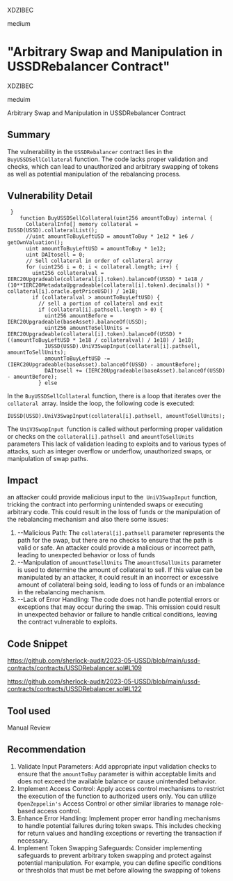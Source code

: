 XDZIBEC

medium

# "Arbitrary Swap and Manipulation in USSDRebalancer Contract"

XDZIBEC

meduim

Arbitrary Swap and Manipulation in USSDRebalancer Contract

## Summary

The vulnerability in the `USSDRebalancer` contract lies in the` BuyUSSDSellCollateral` function. 
The code lacks proper validation and checks, which can lead  to unauthorized and arbitrary swapping of tokens as well as potential manipulation of the rebalancing process.

## Vulnerability Detail

```solidity
 }
    function BuyUSSDSellCollateral(uint256 amountToBuy) internal {
      CollateralInfo[] memory collateral = IUSSD(USSD).collateralList();
      //uint amountToBuyLeftUSD = amountToBuy * 1e12 * 1e6 / getOwnValuation();
      uint amountToBuyLeftUSD = amountToBuy * 1e12;
      uint DAItosell = 0;
      // Sell collateral in order of collateral array
      for (uint256 i = 0; i < collateral.length; i++) {
        uint256 collateralval = IERC20Upgradeable(collateral[i].token).balanceOf(USSD) * 1e18 / (10**IERC20MetadataUpgradeable(collateral[i].token).decimals()) * collateral[i].oracle.getPriceUSD() / 1e18;
        if (collateralval > amountToBuyLeftUSD) {
          // sell a portion of collateral and exit
          if (collateral[i].pathsell.length > 0) {
            uint256 amountBefore = IERC20Upgradeable(baseAsset).balanceOf(USSD);
            uint256 amountToSellUnits = IERC20Upgradeable(collateral[i].token).balanceOf(USSD) * ((amountToBuyLeftUSD * 1e18 / collateralval) / 1e18) / 1e18;
            IUSSD(USSD).UniV3SwapInput(collateral[i].pathsell, amountToSellUnits);
            amountToBuyLeftUSD -= (IERC20Upgradeable(baseAsset).balanceOf(USSD) - amountBefore);
            DAItosell += (IERC20Upgradeable(baseAsset).balanceOf(USSD) - amountBefore);
          } else
```

In the  `BuyUSSDSellCollateral`  function, there is a loop that iterates over the `collateral `array. Inside the loop, the following code is executed: 

```solidity
IUSSD(USSD).UniV3SwapInput(collateral[i].pathsell, amountToSellUnits);
```
The `UniV3SwapInput `function is called without performing proper validation or checks on the `collateral[i].pathsell `and `amountToSellUnits` parameters This lack of validation leading to exploits and  to various types of attacks, such as integer overflow or underflow, unauthorized swaps, or manipulation of swap paths.

## Impact

an attacker could provide malicious input to the` UniV3SwapInput` function, tricking the contract into performing unintended swaps or executing arbitrary code. This could result in the loss of funds or the manipulation of the rebalancing mechanism
and also there some issues:

1. --Malicious Path: The `collateral[i].pathsell` parameter represents the path for the swap, but there are no checks to ensure that the path is valid or safe. An attacker could provide a malicious or incorrect path, leading to unexpected behavior or loss of funds
2. --Manipulation of `amountToSellUnits` The `amountToSellUnits` parameter is used to determine the amount of collateral to sell. If this value can be manipulated by an attacker, it could result in an incorrect or excessive amount of collateral being sold, leading to loss of funds or an imbalance in the rebalancing mechanism.
3. --Lack of Error Handling: The code does not handle potential errors or exceptions that may occur during the swap. This omission could result in unexpected behavior or failure to handle critical conditions, leaving the contract vulnerable to exploits.

## Code Snippet

https://github.com/sherlock-audit/2023-05-USSD/blob/main/ussd-contracts/contracts/USSDRebalancer.sol#L109

https://github.com/sherlock-audit/2023-05-USSD/blob/main/ussd-contracts/contracts/USSDRebalancer.sol#L122

## Tool used

Manual Review

## Recommendation

1. Validate Input Parameters: Add appropriate input validation checks to ensure that the `amountToBuy` parameter is within acceptable limits and does not exceed the available balance or cause unintended behavior.
2. Implement Access Control: Apply access control mechanisms to restrict the execution of the function to authorized users only. You can utilize `OpenZeppelin's` Access Control or other similar libraries to manage role-based access control.
4. Enhance Error Handling: Implement proper error handling mechanisms to handle potential failures during token swaps. This includes checking for return values and handling exceptions or reverting the transaction if necessary.
5. Implement Token Swapping Safeguards: Consider implementing safeguards to prevent arbitrary token swapping and protect against potential manipulation. For example, you can define specific conditions or thresholds that must be met before allowing the swapping of tokens
